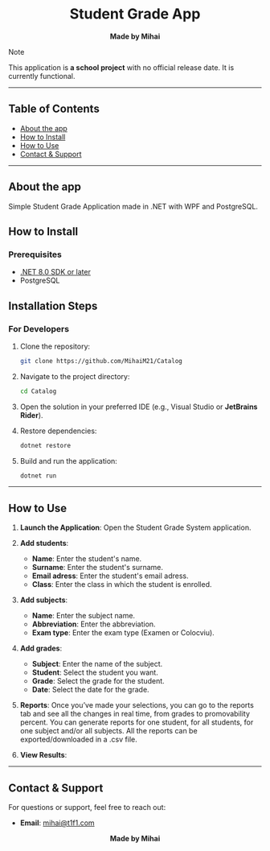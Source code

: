 <h1 align="center">Student Grade App</h1>

<p align=center>
<b>Made by Mihai</b>
</p>

> [!NOTE]
> This application is **a school project** with no official release date.
> It is currently functional.

---

## Table of Contents

- [About the app](#about-the-app)
- [How to Install](#how-to-install)
- [How to Use](#how-to-use)
- [Contact & Support](#contact--support)

---

## About the app

Simple Student Grade Application made in .NET with WPF and PostgreSQL.

## How to Install

### Prerequisites

- [.NET 8.0 SDK or later](https://dotnet.microsoft.com/download/dotnet/8.0)
- PostgreSQL

## Installation Steps

### For Developers

1. Clone the repository:
   ```bash
   git clone https://github.com/MihaiM21/Catalog
   ```

2. Navigate to the project directory:
   ```bash
   cd Catalog
   ```

3. Open the solution in your preferred IDE (e.g., Visual Studio or **JetBrains Rider**).

4. Restore dependencies:
   ```bash
   dotnet restore
   ```

5. Build and run the application:
   ```bash
   dotnet run
   ```

---

## How to Use

1. **Launch the Application**:
   Open the Student Grade System application.

2. **Add students**:
    - **Name**: Enter the student's name.
    - **Surname**: Enter the student's surname.
    - **Email adress**: Enter the student's email adress.
    - **Class**: Enter the class in which the student is enrolled.

3. **Add subjects**:
    - **Name**: Enter the subject name.
    - **Abbreviation**: Enter the abbreviation.
    - **Exam type**: Enter the exam type (Examen or Colocviu).

3. **Add grades**:
    - **Subject**: Enter the name of the subject.
    - **Student**: Select the student you want.
    - **Grade**: Select the grade for the student.
    - **Date**: Select the date for the grade.

3. **Reports**:
   Once you’ve made your selections, you can go to the reports tab and see all the changes in real time, from grades to promovability percent.
   You can generate reports for one student, for all students, for one subject and/or all subjects.
   All the reports can be exported/downloaded in a .csv file.

5. **View Results**:

---


## Contact & Support

For questions or support, feel free to reach out:

- **Email**: mihai@t1f1.com

<p align=center>
<b>Made by Mihai</b>
</p>
